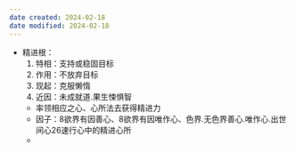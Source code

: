 ```yaml
---
date created: 2024-02-18
date modified: 2024-02-18
---
```

- 精进根：
    1. 特相：支持或稳固目标
    2. 作用：不放弃目标
    3. 现起：克服懒惰
    4. 近因：未成就道.果生悚惧智
    - 率领相应之心、心所法去获得精进力    
    - 因子：8欲界有因善心、8欲界有因唯作心、色界.无色界善心.唯作心.出世间心26速行心中的精进心所
    - 
